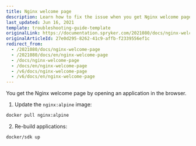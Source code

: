 ```yaml
---
title: Nginx welcome page
description: Learn how to fix the issue when you get Nginx welcome page upon opening an application in browser
last_updated: Jun 16, 2021
template: troubleshooting-guide-template
originalLink: https://documentation.spryker.com/2021080/docs/nginx-welcome-page
originalArticleId: 27e0d295-8262-41c9-affb-f2339556ef1c
redirect_from:
  - /2021080/docs/nginx-welcome-page
  - /2021080/docs/en/nginx-welcome-page
  - /docs/nginx-welcome-page
  - /docs/en/nginx-welcome-page
  - /v6/docs/nginx-welcome-page
  - /v6/docs/en/nginx-welcome-page
---
```


You get the Nginx welcome page by opening an application in the browser.

1. Update the `nginx:alpine` image:

```bash
docker pull nginx:alpine
```

2. Re-build applications:

```bash
docker/sdk up
```
